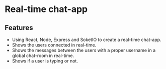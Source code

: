 
# Real-time chat-app


## Features

- Using React, Node, Express and SoketIO to create a real-time chat-app.
- Shows the users connected in real-time.
- Shows the messages between the users with a proper username in a global chat-room in real-time.
- Shows if a user is typing or not.


